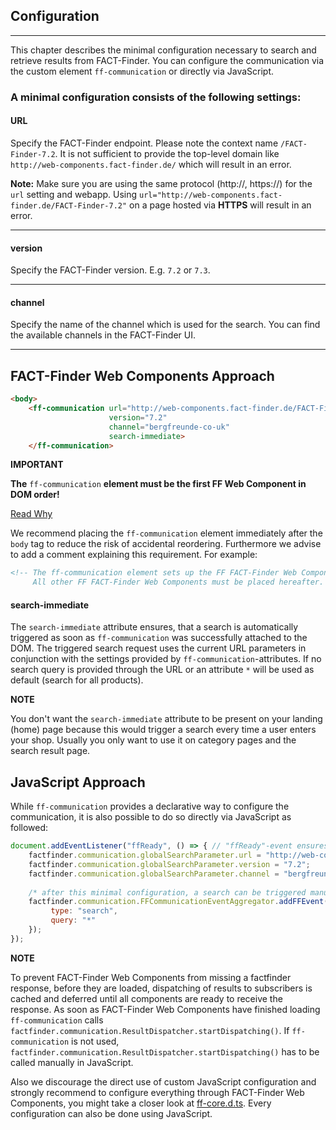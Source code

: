 ## Configuration

---
This chapter describes the minimal configuration necessary to search and retrieve results from FACT-Finder. You can configure the communication via the custom element `ff-communication` or directly via JavaScript.

### A minimal configuration consists of the following settings:

#### **URL**
Specify the FACT-Finder endpoint. Please note the context name `/FACT-Finder-7.2`. It is not sufficient to provide the top-level domain like `http://web-components.fact-finder.de/` which will result in an error.

**Note:** Make sure you are using the same protocol (http://, https://) for the `url` setting and webapp. Using `url="http://web-components.fact-finder.de/FACT-Finder-7.2"` on a page hosted via **HTTPS** will result in an error.

---

#### **version**
Specify the FACT-Finder version. E.g. `7.2` or  `7.3`.

---

#### **channel** 
Specify the name of the channel which is used for the search. You can find the available channels in the FACT-Finder UI.

---

## FACT-Finder Web Components Approach
```html
<body>
    <ff-communication url="http://web-components.fact-finder.de/FACT-Finder-7.2"
                      version="7.2"
                      channel="bergfreunde-co-uk"
                      search-immediate>
    </ff-communication>
```

**IMPORTANT**

**The** `ff-communication` **element must be the first FF Web Component in DOM order!**

[Read Why](/documentation/1.2/ready-events)

We recommend placing the `ff-communication` element immediately after the `body` tag to reduce the risk of accidental reordering. Furthermore we advise to add a comment explaining this requirement. For example:
```html
<!-- The ff-communication element sets up the FF FACT-Finder Web Components and must not be moved!
     All other FF FACT-Finder Web Components must be placed hereafter. -->
```

#### **search-immediate**
The `search-immediate` attribute ensures, that a search is automatically triggered as soon as `ff-communication` was successfully attached to the DOM. The triggered search request uses the current URL parameters in conjunction with the settings provided by `ff-communication`-attributes. If no search query is provided through the URL or an attribute `*` will be used as default (search for all products). 

**NOTE**

You don't want the `search-immediate` attribute to be present on your landing (home) page because this would trigger a search every time a user enters your shop. Usually you only want to use it on category pages and the search result page.


## JavaScript Approach
While `ff-communication` provides a declarative way to configure the communication, it is also possible to do so directly via JavaScript as followed:

```js
document.addEventListener("ffReady", () => { // "ffReady"-event ensures global factfinder object to exist
    factfinder.communication.globalSearchParameter.url = "http://web-components.fact-finder.de/FACT-Finder-7.2";
    factfinder.communication.globalSearchParameter.version = "7.2";
    factfinder.communication.globalSearchParameter.channel = "bergfreunde-co-uk";
    
    /* after this minimal configuration, a search can be triggered manual e.g. through */
    factfinder.communication.FFCommunicationEventAggregator.addFFEvent({
         type: "search",
         query: "*"
    });
});
``` 

**NOTE**

To prevent FACT-Finder Web Components from missing a factfinder response, before they are loaded, dispatching of results to subscribers is cached and deferred until all components are ready to receive the response. As soon as FACT-Finder Web Components have finished loading `ff-communication` calls `factfinder.communication.ResultDispatcher.startDispatching()`. If `ff-communication` is not used, `factfinder.communication.ResultDispatcher.startDispatching()` has to be called manually in JavaScript.

Also we discourage the direct use of custom JavaScript configuration and strongly recommend to configure everything through FACT-Finder Web Components, you might take a closer look at [ff-core.d.ts](https://github.com/FACT-Finder-Web-Components/ff-web-components/blob/master/dist/ff-core.d.ts). Every configuration can also be done using JavaScript.